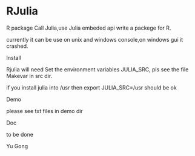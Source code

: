 RJulia
======

R package Call Julia,use Julia embeded api write a packege for R.

currently it can be use on unix and windows console,on windows gui it crashed.

Install

Rjulia will need Set the environment variables JULIA_SRC, pls see the file Makevar in src dir.

if you install julia into /usr then export JULIA_SRC=/usr should be ok

Demo

please see txt files in demo dir

Doc

to be done


Yu Gong

